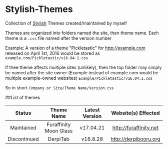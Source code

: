 # Stylish-Themes
Collection of [Stylish](https://addons.mozilla.org/en-US/firefox/addon/stylish/) Themes created/maintained by myself

Themes are organized into folders named the site, then theme name. Each theme is a `.css` file named after the version number

Example:
A version of a theme "Pickletastic" for http://example.com released on April 1st, 2016 would be stored as `example.com/Pickletastic/v16.04.1.css`

If thee theme affects multiple sites (unlikely), then the top folder may simply be named after the site owner (Example instead of example.com would be multiple example-owned websites) `Example/Pickletastic/v16.04.1.css`

So in short
`Company or Site/Theme Name/Version.css`

##List of themes

| Status | Theme Name | Latest Version | Website(s) Effected |
| :---: | :----------------------: | :----------: | :-----------: |
| Maintained | Furaffinity Moon Glass | v17.04.21 | http://furaffinity.net |
| Discontinued | DerpiTab | v16.8.28 | http://derpibooru.org |